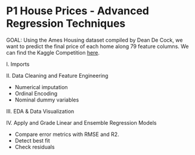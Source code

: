 # P1 House Prices - Advanced Regression Techniques

GOAL: Using the Ames Housing dataset compiled by Dean De Cock, we want to predict the final price of each home along 79 feature columns.
We can find the Kaggle Competition [here](https://www.kaggle.com/competitions/house-prices-advanced-regression-techniques/overview).

I. Imports

II. Data Cleaning and Feature Engineering
* Numerical imputation 
* Ordinal Encoding 
* Nominal dummy variables

III. EDA & Data Visualization

IV. Apply and Grade Linear and Ensemble Regression Models

* Compare error metrics with RMSE and R2. 
* Detect best fit 
* Check residuals